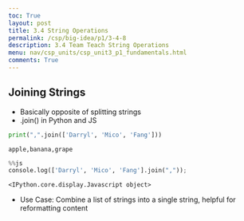 ```yaml
---
toc: True
layout: post
title: 3.4 String Operations
permalink: /csp/big-idea/p1/3-4-8
description: 3.4 Team Teach String Operations
menu: nav/csp_units/csp_unit3_p1_fundamentals.html
comments: True
---
```


## Joining Strings
 - Basically opposite of splitting strings
 - .join() in Python and JS



```python
print(",".join(['Darryl', 'Mico', 'Fang']))
```

    apple,banana,grape



```python
%%js
console.log(['Darryl', 'Mico', 'Fang'].join(","));

```


    <IPython.core.display.Javascript object>


 - Use Case: Combine a list of strings into a single string, helpful for reformatting content
